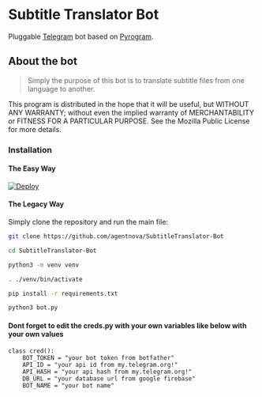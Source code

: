 # Subtitle Translator Bot

Pluggable
[Telegram](https://telegram.org) bot based on
[Pyrogram](https://github.com/pyrogram/pyrogram).

## About the bot

>Simply the purpose of this bot is to translate subtitle files from one language to another.


This program is distributed in the hope that it will be useful,
but WITHOUT ANY WARRANTY; without even the implied warranty of
MERCHANTABILITY or FITNESS FOR A PARTICULAR PURPOSE.  See the
Mozilla Public License for more details.

### Installation

#### The Easy Way

[![Deploy](https://www.herokucdn.com/deploy/button.svg)](https://heroku.com/deploy?template=https://github.com/AghinKhalidCP/SubtitleTranslator-Bot)


#### The Legacy Way
Simply clone the repository and run the main file:
```sh
git clone https://github.com/agentnova/SubtitleTranslator-Bot

cd SubtitleTranslator-Bot

python3 -m venv venv

. ./venv/bin/activate

pip install -r requirements.txt

python3 bot.py

```
#### Dont forget to edit the creds.py with your own variables like below with your own values
```python3
class cred():
    BOT_TOKEN = "your bot token from botfather"
    API_ID = "your api id from my.telegram.org!"       
    API_HASH = "your api hash from my.telegram.org!"   
    DB_URL = "your database url from google firebase" 
    BOT_NAME = "your bot name"     
```

